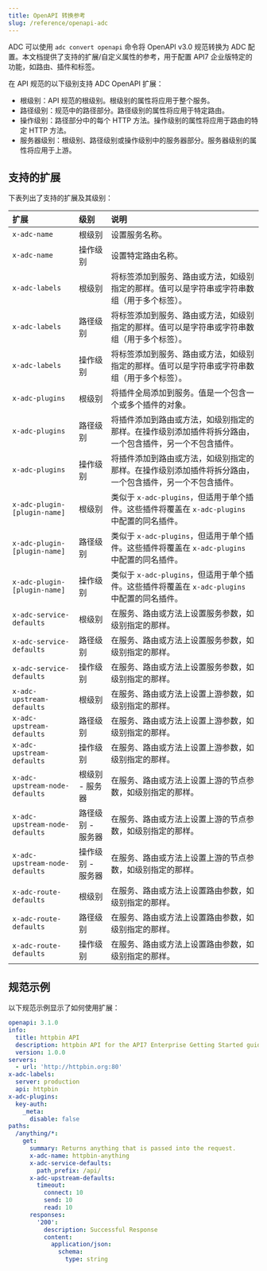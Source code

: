 ```yaml
---
title: OpenAPI 转换参考
slug: /reference/openapi-adc
---
```


ADC 可以使用 `adc convert openapi` 命令将 OpenAPI v3.0 规范转换为 ADC 配置。本文档提供了支持的扩展/自定义属性的参考，用于配置 API7 企业版特定的功能，如路由、插件和标签。

在 API 规范的以下级别支持 ADC OpenAPI 扩展：

- 根级别：API 规范的根级别。根级别的属性将应用于整个服务。
- 路径级别：规范中的路径部分。路径级别的属性将应用于特定路由。
- 操作级别：路径部分中的每个 HTTP 方法。操作级别的属性将应用于路由的特定 HTTP 方法。
- 服务器级别：根级别、路径级别或操作级别中的服务器部分。服务器级别的属性将应用于上游。

## 支持的扩展

下表列出了支持的扩展及其级别：

|扩展|级别|说明|
|:---|:---|:---|
|`x-adc-name`|根级别|设置服务名称。|
|`x-adc-name`|操作级别|设置特定路由名称。|
|`x-adc-labels`|根级别|将标签添加到服务、路由或方法，如级别指定的那样。值可以是字符串或字符串数组（用于多个标签）。|
|`x-adc-labels`|路径级别|将标签添加到服务、路由或方法，如级别指定的那样。值可以是字符串或字符串数组（用于多个标签）。|
|`x-adc-labels`|操作级别|将标签添加到服务、路由或方法，如级别指定的那样。值可以是字符串或字符串数组（用于多个标签）。|
|`x-adc-plugins`|根级别|将插件全局添加到服务。值是一个包含一个或多个插件的对象。|
|`x-adc-plugins`|路径级别|将插件添加到路由或方法，如级别指定的那样。在操作级别添加插件将拆分路由，一个包含插件，另一个不包含插件。|
|`x-adc-plugins`|操作级别|将插件添加到路由或方法，如级别指定的那样。在操作级别添加插件将拆分路由，一个包含插件，另一个不包含插件。|
|`x-adc-plugin-[plugin-name]`|根级别|类似于 `x-adc-plugins`，但适用于单个插件。这些插件将覆盖在 `x-adc-plugins` 中配置的同名插件。|
|`x-adc-plugin-[plugin-name]`|路径级别|类似于 `x-adc-plugins`，但适用于单个插件。这些插件将覆盖在 `x-adc-plugins` 中配置的同名插件。|
|`x-adc-plugin-[plugin-name]`|操作级别|类似于 `x-adc-plugins`，但适用于单个插件。这些插件将覆盖在 `x-adc-plugins` 中配置的同名插件。|
|`x-adc-service-defaults`|根级别|在服务、路由或方法上设置服务参数，如级别指定的那样。|
|`x-adc-service-defaults`|路径级别|在服务、路由或方法上设置服务参数，如级别指定的那样。|
|`x-adc-service-defaults`|操作级别|在服务、路由或方法上设置服务参数，如级别指定的那样。|
|`x-adc-upstream-defaults`|根级别|在服务、路由或方法上设置上游参数，如级别指定的那样。|
|`x-adc-upstream-defaults`|路径级别|在服务、路由或方法上设置上游参数，如级别指定的那样。|
|`x-adc-upstream-defaults`|操作级别|在服务、路由或方法上设置上游参数，如级别指定的那样。|
|`x-adc-upstream-node-defaults`|根级别 - 服务器|在服务、路由或方法上设置上游的节点参数，如级别指定的那样。|
|`x-adc-upstream-node-defaults`|路径级别 - 服务器|在服务、路由或方法上设置上游的节点参数，如级别指定的那样。|
|`x-adc-upstream-node-defaults`|操作级别 - 服务器|在服务、路由或方法上设置上游的节点参数，如级别指定的那样。|
|`x-adc-route-defaults`|根级别|在服务、路由或方法上设置路由参数，如级别指定的那样。|
|`x-adc-route-defaults`|路径级别|在服务、路由或方法上设置路由参数，如级别指定的那样。|
|`x-adc-route-defaults`|操作级别|在服务、路由或方法上设置路由参数，如级别指定的那样。|

## 规范示例

以下规范示例显示了如何使用扩展：

```yaml
openapi: 3.1.0
info:
  title: httpbin API
  description: httpbin API for the API7 Enterprise Getting Started guides.
  version: 1.0.0
servers:
  - url: 'http://httpbin.org:80'
x-adc-labels:
  server: production
  api: httpbin
x-adc-plugins:
  key-auth:
    _meta:
      disable: false
paths:
  /anything/*:
    get:
      summary: Returns anything that is passed into the request.
      x-adc-name: httpbin-anything
      x-adc-service-defaults:
        path_prefix: /api/
      x-adc-upstream-defaults:
        timeout:
          connect: 10
          send: 10
          read: 10
      responses:
        '200':
          description: Successful Response
          content:
            application/json:
              schema:
                type: string
```